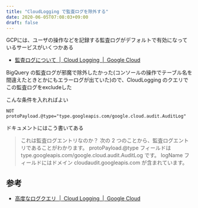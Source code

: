 ```yaml
---
title: "CloudLogging で監査ログを除外する"
date: 2020-06-05T07:08:03+09:00
draft: false
---
```


GCPには、ユーザの操作などを記録する監査ログがデフォルトで有効になっているサービスがいくつかある

- [監査ログについて  |  Cloud Logging  |  Google Cloud](https://cloud.google.com/logging/docs/audit/understanding-audit-logs)

BigQuery の監査ログが邪魔で除外したかった(コンソールの操作でテーブル名を間違えたときとかにもエラーログが出ていた)ので、CloudLogging のクエリでこの監査ログをexcludeした

こんな条件を入れればよい

```
NOT protoPayload.@type="type.googleapis.com/google.cloud.audit.AuditLog"
```

ドキュメントにはこう書いてある

> これは監査ログエントリなのか？ 次の 2 つのことから、監査ログエントリであることがわかります。
> protoPayload.@type フィールドは type.googleapis.com/google.cloud.audit.AuditLog です。
> logName フィールドにはドメイン cloudaudit.googleapis.com が含まれています。

## 参考

- [高度なログクエリ  |  Cloud Logging  |  Google Cloud](https://cloud.google.com/logging/docs/view/advanced-queries?hl=ja)
